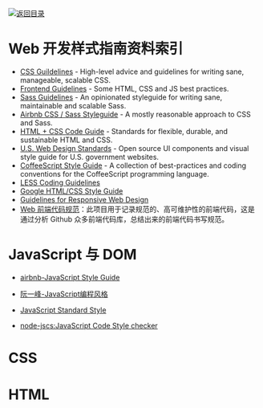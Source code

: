 [![返回目录](https://parg.co/UGo)](https://github.com/wxyyxc1992/Awesome-Reference) 
 
 
 
 
# Web 开发样式指南资料索引

- [CSS Guildelines](https://cssguidelin.es/) - High-level advice and guidelines for writing sane, manageable, scalable CSS.
- [Frontend Guidelines](https://github.com/bendc/frontend-guidelines) - Some HTML, CSS and JS best practices.
- [Sass Guidelines](https://sass-guidelin.es/) - An opinionated styleguide for writing sane, maintainable and scalable Sass.
- [Airbnb CSS / Sass Styleguide](https://github.com/airbnb/css) - A mostly reasonable approach to CSS and Sass.
- [HTML + CSS Code Guide](http://codeguide.co/) - Standards for flexible, durable, and sustainable HTML and CSS.
- [U.S. Web Design Standards](https://standards.usa.gov/) - Open source UI components and visual style guide for U.S. government websites.
- [CoffeeScript Style Guide](https://github.com/polarmobile/coffeescript-style-guide) - A collection of best-practices and coding conventions for the CoffeeScript programming language.
- [LESS Coding Guidelines](https://gist.github.com/fat/a47b882eb5f84293c4ed)
- [Google HTML/CSS Style Guide](https://google.github.io/styleguide/htmlcssguide.html)
- [Guidelines for Responsive Web Design](https://www.smashingmagazine.com/2011/01/guidelines-for-responsive-web-design/)
- [Web 前端代码规范](https://parg.co/bXM)：此项目用于记录规范的、高可维护性的前端代码，这是通过分析 Github 众多前端代码库，总结出来的前端代码书写规范。

# JavaScript 与 DOM

- [airbnb-JavaScript Style Guide](https://github.com/airbnb/javascript)

- [阮一峰-JavaScript编程风格](http://javascript.ruanyifeng.com/grammar/style.html)

- [JavaScript Standard Style](https://github.com/feross/standard)

- [node-jscs:JavaScript Code Style checker](https://github.com/jscs-dev/node-jscs/)


# CSS

# HTML


